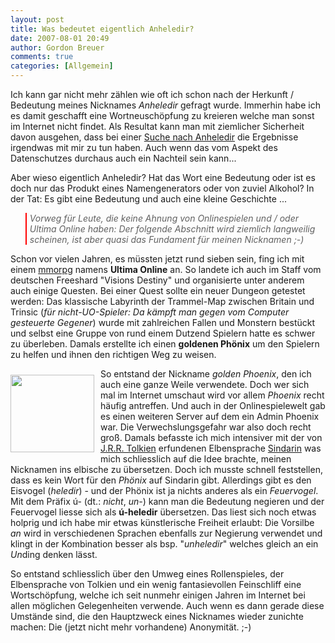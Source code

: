 ```yaml
---
layout: post
title: Was bedeutet eigentlich Anheledir?
date: 2007-08-01 20:49
author: Gordon Breuer
comments: true
categories: [Allgemein]
---
```

<p>
Ich kann gar nicht mehr z&auml;hlen wie oft ich schon nach der Herkunft / Bedeutung meines Nicknames <em>Anheledir</em> gefragt wurde. Immerhin habe ich es damit geschafft eine Wortneusch&ouml;pfung zu kreieren&nbsp;welche man sonst im Internet nicht findet. Als Resultat kann man mit ziemlicher Sicherheit davon ausgehen, dass bei einer <a href="http://search.live.com/results.aspx?q=anheledir&amp;mkt=en-us&amp;FORM=LIVSOP">Suche nach Anheledir</a> die Ergebnisse irgendwas mit mir zu tun haben. Auch wenn das vom Aspekt des Datenschutzes durchaus auch ein Nachteil sein kann... 
</p>
<p>
Aber wieso eigentlich Anheledir? Hat das Wort eine Bedeutung oder ist es doch nur das Produkt eines Namengenerators oder von zuviel Alkohol? In der Tat: Es gibt eine Bedeutung und auch eine kleine Geschichte ... 
</p>
<blockquote dir="ltr" style="padding-left: 5px; border-left: red 2px solid; margin-right: 0px">
	<p>
	<em>Vorweg f&uuml;r Leute, die keine Ahnung von Onlinespielen und / oder Ultima Online haben: Der folgende Abschnitt wird ziemlich langweilig scheinen, ist aber quasi das Fundament f&uuml;r meinen Nicknamen ;-)</em> 
	</p>
</blockquote>
<p>
Schon vor vielen Jahren, es m&uuml;ssten jetzt rund sieben sein, fing ich mit einem <a href="http://de.wikipedia.org/wiki/Mmorpg">mmorpg</a> namens <strong>Ultima Online</strong> an. So landete ich auch im Staff vom deutschen Freeshard &quot;Visions Destiny&quot; und organisierte unter anderem auch einige Questen. Bei einer Quest sollte ein neuer Dungeon getestet werden: Das klassische Labyrinth der Trammel-Map zwischen Britain und Trinsic (<em>f&uuml;r nicht-UO-Spieler: Da k&auml;mpft man gegen vom Computer gesteuerte Gegener</em>)&nbsp;wurde mit zahlreichen Fallen und Monstern best&uuml;ckt und selbst eine Gruppe von rund einem Dutzend Spielern hatte es schwer zu &uuml;berleben. Damals erstellte ich einen <strong>goldenen Ph&ouml;nix</strong> um den Spielern zu helfen und ihnen den richtigen Weg zu weisen. 
</p>
<p>
<img style="float: left; margin: 10px 10px 10px 0px; width: 134px; height: 124px" src="http://anheledirwp.blob.core.windows.net/wordpress/2007/08/Critter_Phoenix.jpg" border="0" alt="" width="134" height="124" />So entstand der Nickname <em>golden Phoenix</em>, den ich auch eine ganze Weile&nbsp;verwendete. Doch wer sich mal im Internet umschaut wird vor allem <em>Phoenix</em> recht h&auml;ufig antreffen. Und auch in der Onlinespielewelt gab es einen weiteren Server auf dem ein Admin Phoenix war. Die Verwechslungsgefahr war also doch recht gro&szlig;. Damals befasste ich mich intensiver mit der von <a href="http://de.wikipedia.org/wiki/J._R._R._Tolkien">J.R.R. Tolkien</a> erfundenen Elbensprache <a href="http://de.wikipedia.org/wiki/Sindarin#Sindarin">Sindarin</a> was mich schliesslich auf die Idee brachte, meinen Nicknamen ins elbische zu &uuml;bersetzen. Doch ich musste schnell feststellen, dass es kein Wort f&uuml;r den&nbsp;<em>Ph&ouml;nix</em> auf&nbsp;Sindarin gibt. Allerdings gibt es den Eisvogel (<em>heledir</em>) - und der Ph&ouml;nix ist ja nichts anderes als ein <em>Feuervogel</em>. Mit dem Pr&auml;fix &uacute;- (dt.: <em>nicht</em>, <em>un-</em>) kann man die Bedeutung negieren und der Feuervogel liesse sich als <strong>&uacute;-heledir</strong> &uuml;bersetzen. Das liest sich noch etwas holprig und ich habe mir etwas k&uuml;nstlerische Freiheit erlaubt: Die Vorsilbe <em>an</em> wird in verschiedenen Sprachen ebenfalls zur Negierung verwendet und klingt in der Kombination besser als bsp. &quot;<em>unheledir</em>&quot; welches gleich an ein <em>Un</em>ding denken l&auml;sst. 
</p>
<p>
So entstand schliesslich &uuml;ber den Umweg eines Rollenspieles, der Elbensprache von Tolkien und ein wenig fantasievollen Feinschliff eine Wortsch&ouml;pfung, welche ich seit nunmehr einigen Jahren im Internet bei allen m&ouml;glichen Gelegenheiten verwende. Auch wenn es dann gerade diese Umst&auml;nde sind, die den Hauptzweck eines Nicknames wieder zunichte machen: Die (jetzt nicht mehr vorhandene) Anonymit&auml;t. ;-) 
</p>
